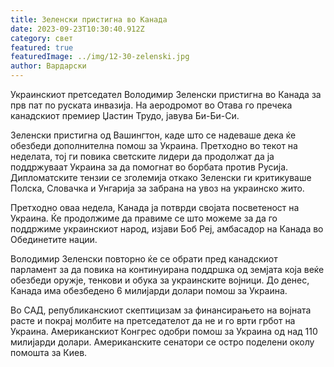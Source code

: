 ```yaml
---
title: Зеленски пристигна во Канада
date: 2023-09-23T10:30:40.912Z
category: свет
featured: true
featuredImage: ../img/12-30-zelenski.jpg
author: Вардарски
---
```

Украинскиот претседател Володимир Зеленски пристигна во Канада за прв пат по руската инвазија. На аеродромот во Отава го пречека канадскиот премиер Џастин Трудо, јавува Би-Би-Си.

Зеленски пристигна од Вашингтон, каде што се надеваше дека ќе обезбеди дополнителна помош за Украина. Претходно во текот на неделата, тој ги повика светските лидери да продолжат да ја поддржуваат Украина за да помогнат во борбата против Русија. Дипломатските тензии се зголемија откако Зеленски ги критикуваше Полска, Словачка и Унгарија за забрана на увоз на украинско жито.

Претходно оваа недела, Канада ја потврди својата посветеност на Украина. Ќе продолжиме да правиме се што можеме за да го поддржиме украинскиот народ, изјави Боб Реј, амбасадор на Канада во Обединетите нации.

Володимир Зеленски повторно ќе се обрати пред канадскиот парламент за да повика на континуирана поддршка од земјата која веќе обезбеди оружје, тенкови и обука за украинските војници. До денес, Канада има обезбедено 6 милијарди долари помош за Украина.

Во САД, републиканскиот скептицизам за финансирањето на војната расте и покрај молбите на претседателот да не и го врти грбот на Украина. Американскиот Конгрес одобри помош за Украина од над 110 милијарди долари. Американските сенатори се остро поделени околу помошта за Киев.
